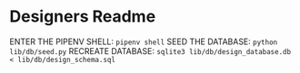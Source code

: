 # Designers Readme

ENTER THE PIPENV SHELL: `pipenv shell`
SEED THE DATABASE: `python lib/db/seed.py`
RECREATE DATABASE: `sqlite3 lib/db/design_database.db < lib/db/design_schema.sql`
